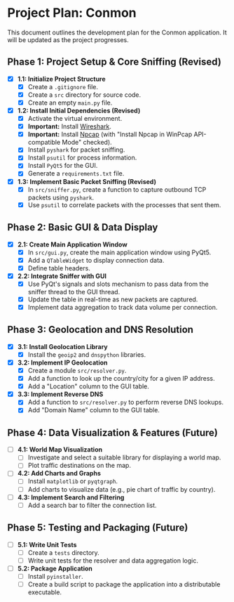 # Project Plan: Conmon

This document outlines the development plan for the Conmon application. It will be updated as the project progresses.

## Phase 1: Project Setup & Core Sniffing (Revised)

-   [x] **1.1: Initialize Project Structure**
    -   [x] Create a `.gitignore` file.
    -   [x] Create a `src` directory for source code.
    -   [x] Create an empty `main.py` file.
-   [x] **1.2: Install Initial Dependencies (Revised)**
    -   [x] Activate the virtual environment.
    -   [x] **Important:** Install [Wireshark](https://www.wireshark.org/download.html).
    -   [x] **Important:** Install [Npcap](https://nmap.org/npcap/) (with "Install Npcap in WinPcap API-compatible Mode" checked).
    -   [x] Install `pyshark` for packet sniffing.
    -   [x] Install `psutil` for process information.
    -   [x] Install `PyQt5` for the GUI.
    -   [x] Generate a `requirements.txt` file.
-   [x] **1.3: Implement Basic Packet Sniffing (Revised)**
    -   [x] In `src/sniffer.py`, create a function to capture outbound TCP packets using `pyshark`.
    -   [x] Use `psutil` to correlate packets with the processes that sent them.

## Phase 2: Basic GUI & Data Display

-   [x] **2.1: Create Main Application Window**
    -   [x] In `src/gui.py`, create the main application window using PyQt5.
    -   [x] Add a `QTableWidget` to display connection data.
    -   [x] Define table headers.
-   [x] **2.2: Integrate Sniffer with GUI**
    -   [x] Use PyQt's signals and slots mechanism to pass data from the sniffer thread to the GUI thread.
    -   [x] Update the table in real-time as new packets are captured.
    -   [x] Implement data aggregation to track data volume per connection.

## Phase 3: Geolocation and DNS Resolution

-   [x] **3.1: Install Geolocation Library**
    -   [x] Install the `geoip2` and `dnspython` libraries.
-   [x] **3.2: Implement IP Geolocation**
    -   [x] Create a module `src/resolver.py`.
    -   [x] Add a function to look up the country/city for a given IP address.
    -   [x] Add a "Location" column to the GUI table.
-   [x] **3.3: Implement Reverse DNS**
    -   [x] Add a function to `src/resolver.py` to perform reverse DNS lookups.
    -   [x] Add "Domain Name" column to the GUI table.

## Phase 4: Data Visualization & Features (Future)

-   [ ] **4.1: World Map Visualization**
    -   [ ] Investigate and select a suitable library for displaying a world map.
    -   [ ] Plot traffic destinations on the map.
-   [ ] **4.2: Add Charts and Graphs**
    -   [ ] Install `matplotlib` or `pyqtgraph`.
    -   [ ] Add charts to visualize data (e.g., pie chart of traffic by country).
-   [ ] **4.3: Implement Search and Filtering**
    -   [ ] Add a search bar to filter the connection list.

## Phase 5: Testing and Packaging (Future)

-   [ ] **5.1: Write Unit Tests**
    -   [ ] Create a `tests` directory.
    -   [ ] Write unit tests for the resolver and data aggregation logic.
-   [ ] **5.2: Package Application**
    -   [ ] Install `pyinstaller`.
    -   [ ] Create a build script to package the application into a distributable executable.